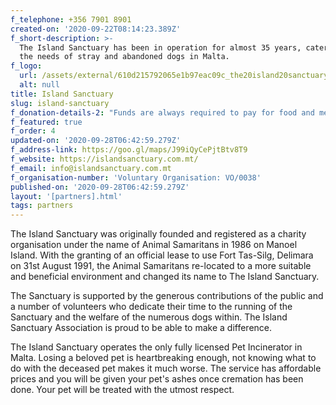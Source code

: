 ```yaml
---
f_telephone: +356 7901 8901
created-on: '2020-09-22T08:14:23.389Z'
f_short-description: >-
  The Island Sanctuary has been in operation for almost 35 years, catering for
  the needs of stray and abandoned dogs in Malta.
f_logo:
  url: /assets/external/610d215792065e1b97eac09c_the20island20sanctuary.png
  alt: null
title: Island Sanctuary
slug: island-sanctuary
f_donation-details-2: "Funds are always required to pay for food and medical expenses.\n\n#### Via bank transfer (HSBC)\n\nAccount Number: \_**15805684014**  \nBank Account: \_**Island Sanctuary Association**  \nIBAN Code: \_**MT06 VALL 2201 3000 0000 1580 5684 014**  \nSwift Code: \_**VALLMTMT**  \nReference: **FWFL donation**\n\n#### Via Revolut\n\nMobile number: **(+356) 7904 8680**\n\n#### Via SMS\n\n50617368 for €2.33\n\n50618082 for €4.66\n\n50618935 for €6.99\n\n#### Via card\n\nDonate through [PayPal](https://www.paypal.com/donate?token=NM8kgBjMJxIyli240PXBSaVfc1etz0ixCalU9EqiRIRsgrfB5xpauSwS16xl71Vanv4cuzTLwxJn-nvi).\n\n**With every donation our dogs will continue to have all their needs cared for and a roof above their head.**"
f_featured: true
f_order: 4
updated-on: '2020-09-28T06:42:59.279Z'
f_address-link: https://goo.gl/maps/J99iQyCePjtBtv8T9
f_website: https://islandsanctuary.com.mt/
f_email: info@islandsanctuary.com.mt
f_organisation-number: 'Voluntary Organisation: VO/0038'
published-on: '2020-09-28T06:42:59.279Z'
layout: '[partners].html'
tags: partners
---
```


The Island Sanctuary was originally founded and registered as a charity organisation under the name of Animal Samaritans in 1986 on Manoel Island. With the granting of an official lease to use Fort Tas-Silg, Delimara on 31st August 1991, the Animal Samaritans re-located to a more suitable and beneficial environment and changed its name to The Island Sanctuary.

The Sanctuary is supported by the generous contributions of the public and a number of volunteers who dedicate their time to the running of the Sanctuary and the welfare of the numerous dogs within. The Island Sanctuary Association is proud to be able to make a difference.

The Island Sanctuary operates the only fully licensed Pet Incinerator in Malta. Losing a beloved pet is heartbreaking enough, not knowing what to do with the deceased pet makes it much worse. The service has affordable prices and you will be given your pet's ashes once cremation has been done. Your pet will be treated with the utmost respect.

